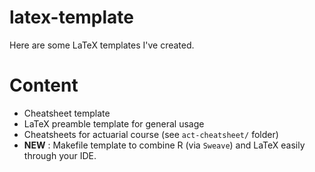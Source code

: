 # latex-template
Here are some LaTeX templates I've created.


# Content
* Cheatsheet template
* LaTeX preamble template for general usage
* Cheatsheets for actuarial course (see `act-cheatsheet/` folder)
* **NEW** : Makefile template to combine R (via `Sweave`) and LaTeX easily through your IDE.



